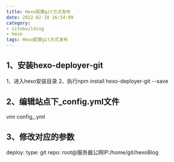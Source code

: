 ```yaml
---
title: Hexo配置git方式发布
date: 2022-02-10 16:54:09
category:
- sitebuilding
- hexo
tags: Hexo配置git方式发布
---
```


## 1、安装hexo-deployer-git
1、进入hexo安装目录
2、执行npm install hexo-deployer-git --save

## 2、编辑站点下_config.yml文件
vim config_.yml

## 3、修改对应的参数
deploy:
  type: git
  repo: root@服务器公网IP:/home/git/hexoBlog
